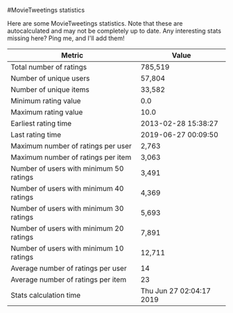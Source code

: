 #MovieTweetings statistics

Here are some MovieTweetings statistics. Note that these are autocalculated and may not be completely up to date. Any interesting stats missing here? Ping me, and I'll add them!

Metric | Value
--- | ---
Total number of ratings                 | 785,519
Number of unique users                  | 57,804
Number of unique items                  | 33,582
Minimum rating value                    | 0.0
Maximum rating value                    | 10.0
Earliest rating time                    | 2013-02-28 15:38:27
Last rating time                        | 2019-06-27 00:09:50
Maximum number of ratings per user      | 2,763
Maximum number of ratings per item      | 3,063
Number of users with minimum 50 ratings | 3,491
Number of users with minimum 40 ratings | 4,369
Number of users with minimum 30 ratings | 5,693
Number of users with minimum 20 ratings | 7,891
Number of users with minimum 10 ratings | 12,711
Average number of ratings per user      | 14
Average number of ratings per item      | 23
Stats calculation time                  | Thu Jun 27 02:04:17 2019


